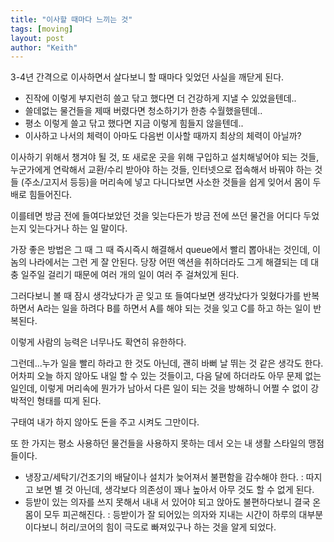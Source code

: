```yaml
---
title: "이사할 때마다 느끼는 것"
tags: [moving]
layout: post
author: "Keith"
---
```


3-4년 간격으로 이사하면서 살다보니 할 때마다 잊었던 사실을 깨닫게 된다.

- 진작에 이렇게 부지런히 쓸고 닦고 했다면 더 건강하게 지낼 수 있었을텐데..
- 쓸데없는 물건들을 제때 버렸다면 청소하기가 한층 수월했을텐데..
- 평소 이렇게 쓸고 닦고 했다면 지금 이렇게 힘들지 않을텐데..
- 이사하고 나서의 체력이 아마도 다음번 이사할 때까지 최상의 체력이 아닐까?

이사하기 위해서 챙겨야 될 것, 또 새로운 곳을 위해 구입하고 설치해넣어야 되는 것들, 누군가에게 연락해서 교환/수리 받아야 하는 것들, 인터넷으로 접속해서 바꿔야 하는 것들 (주소/고지서 등등)을 머리속에 넣고 다니다보면 사소한 것들을 쉽게 잊어서 몸이 두배로 힘들어진다.

이를테면 방금 전에 들여다보았던 것을 잊는다든가 방금 전에 쓰던 물건을 어디다 두었는지 잊는다거나 하는 일 말이다.

가장 좋은 방법은 그 때 그 때 즉시즉시 해결해서 queue에서 빨리 뽑아내는 것인데, 이놈의 나라에서는 그런 게 잘 안된다. 당장 어떤 액션을 취하더라도 그게 해결되는 데 대충 일주일 걸리기 때문에 여러 개의 일이 여러 주 걸쳐있게 된다. 

그러다보니 볼 때 잠시 생각났다가 곧 잊고 또 들여다보면 생각났다가 잊혔다가를 반복하면서 A라는 일을 하려다 B를 하면서 A를 해야 되는 것을 잊고 C를 하고 하는 일이 반복된다.

이렇게 사람의 능력은 너무나도 확연히 유한하다. 

그런데...누가 일을 빨리 하라고 한 것도 아닌데, 괜히 바뻐 날 뛰는 것 같은 생각도 한다. 어차피 오늘 하지 않아도 내일 할 수 있는 것들이고, 다음 달에 하더라도 아무 문제 없는 일인데, 이렇게 머리속에 뭔가가 남아서 다른 일이 되는 것을 방해하니 어쩔 수 없이 강박적인 형태를 띠게 된다. 

구태여 내가 하지 않아도 돈을 주고 시켜도 그만이다. 

또 한 가지는 평소 사용하던 물건들을 사용하지 못하는 데서 오는 내 생활 스타일의 맹점들이다.

- 냉장고/세탁기/건조기의 배달이나 설치가 늦어져서 불편함을 감수해야 한다. : 따지고 보면 별 것 아닌데, 생각보다 의존성이 꽤나 높아서 아무 것도 할 수 없게 된다. 
- 등받이 있는 의자를 쓰지 못해서 내내 서 있어야 되고 앉아도 불편하다보니 결국 온몸이 모두 피곤해진다. : 등받이가 잘 되어있는 의자와 지내는 시간이 하루의 대부분이다보니 허리/코어의 힘이 극도로 빠져있구나 하는 것을 알게 되었다.
